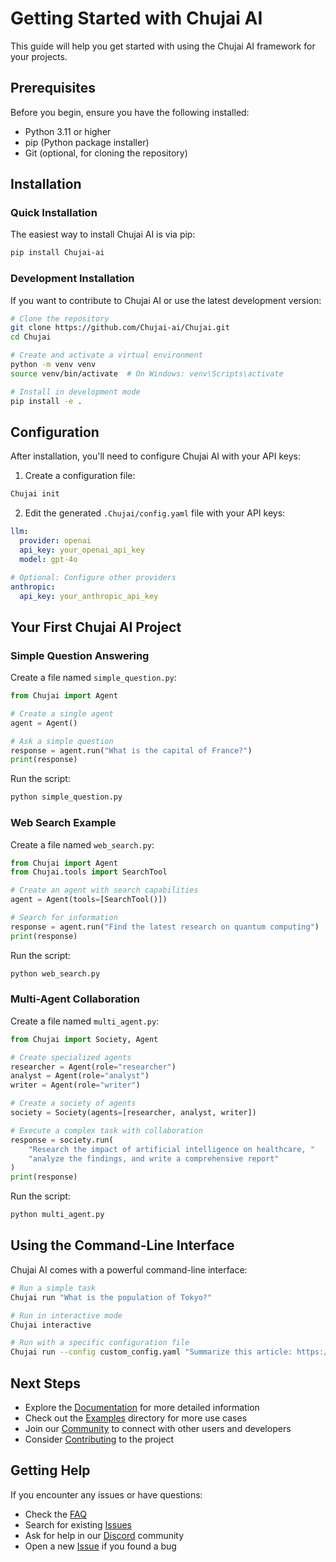 # Getting Started with Chujai AI

This guide will help you get started with using the Chujai AI framework for your projects.

## Prerequisites

Before you begin, ensure you have the following installed:
- Python 3.11 or higher
- pip (Python package installer)
- Git (optional, for cloning the repository)

## Installation

### Quick Installation

The easiest way to install Chujai AI is via pip:

```bash
pip install Chujai-ai
```

### Development Installation

If you want to contribute to Chujai AI or use the latest development version:

```bash
# Clone the repository
git clone https://github.com/Chujai-ai/Chujai.git
cd Chujai

# Create and activate a virtual environment
python -m venv venv
source venv/bin/activate  # On Windows: venv\Scripts\activate

# Install in development mode
pip install -e .
```

## Configuration

After installation, you'll need to configure Chujai AI with your API keys:

1. Create a configuration file:

```bash
Chujai init
```

2. Edit the generated `.Chujai/config.yaml` file with your API keys:

```yaml
llm:
  provider: openai
  api_key: your_openai_api_key
  model: gpt-4o

# Optional: Configure other providers
anthropic:
  api_key: your_anthropic_api_key
```

## Your First Chujai AI Project

### Simple Question Answering

Create a file named `simple_question.py`:

```python
from Chujai import Agent

# Create a single agent
agent = Agent()

# Ask a simple question
response = agent.run("What is the capital of France?")
print(response)
```

Run the script:

```bash
python simple_question.py
```

### Web Search Example

Create a file named `web_search.py`:

```python
from Chujai import Agent
from Chujai.tools import SearchTool

# Create an agent with search capabilities
agent = Agent(tools=[SearchTool()])

# Search for information
response = agent.run("Find the latest research on quantum computing")
print(response)
```

Run the script:

```bash
python web_search.py
```

### Multi-Agent Collaboration

Create a file named `multi_agent.py`:

```python
from Chujai import Society, Agent

# Create specialized agents
researcher = Agent(role="researcher")
analyst = Agent(role="analyst")
writer = Agent(role="writer")

# Create a society of agents
society = Society(agents=[researcher, analyst, writer])

# Execute a complex task with collaboration
response = society.run(
    "Research the impact of artificial intelligence on healthcare, " 
    "analyze the findings, and write a comprehensive report"
)
print(response)
```

Run the script:

```bash
python multi_agent.py
```

## Using the Command-Line Interface

Chujai AI comes with a powerful command-line interface:

```bash
# Run a simple task
Chujai run "What is the population of Tokyo?"

# Run in interactive mode
Chujai interactive

# Run with a specific configuration file
Chujai run --config custom_config.yaml "Summarize this article: https://example.com/article"
```

## Next Steps

- Explore the [Documentation](https://Chujai-ai.github.io/docs) for more detailed information
- Check out the [Examples](https://github.com/nikmcfly/Chujai/tree/main/examples) directory for more use cases
- Join our [Community](https://discord.gg/Chujai-ai) to connect with other users and developers
- Consider [Contributing](https://github.com/nikmcfly/Chujai/blob/main/CONTRIBUTING.md) to the project

## Getting Help

If you encounter any issues or have questions:

- Check the [FAQ](https://Chujai-ai.github.io/docs/faq)
- Search for existing [Issues](https://github.com/nikmcfly/Chujai/issues)
- Ask for help in our [Discord](https://discord.gg/Chujai-ai) community
- Open a new [Issue](https://github.com/nikmcfly/Chujai/issues/new) if you found a bug
